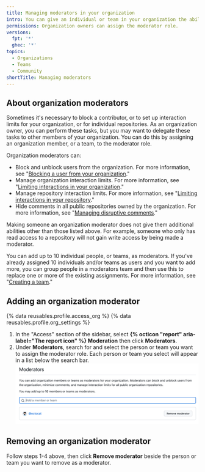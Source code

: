 ```yaml
---
title: Managing moderators in your organization
intro: You can give an individual or team in your organization the ability to block and limit access, by assigning them to the moderator role.
permissions: Organization owners can assign the moderator role.
versions:
  fpt: '*'
  ghec: '*'
topics:
  - Organizations
  - Teams
  - Community
shortTitle: Managing moderators
---
```


## About organization moderators

Sometimes it's necessary to block a contributor, or to set up interaction limits for your organization, or for individual repositories. As an organization owner, you can perform these tasks, but you may want to delegate these tasks to other members of your organization. You can do this by assigning an organization member, or a team, to the moderator role.

Organization moderators can:
* Block and unblock users from the organization. For more information, see "[Blocking a user from your organization](/communities/maintaining-your-safety-on-github/blocking-a-user-from-your-organization)."
* Manage organization interaction limits. For more information, see "[Limiting interactions in your organization](/communities/moderating-comments-and-conversations/limiting-interactions-in-your-organization)."
* Manage repository interaction limits. For more information, see "[Limiting interactions in your repository](/communities/moderating-comments-and-conversations/limiting-interactions-in-your-repository)."
* Hide comments in all public repositories owned by the organization. For more information, see "[Managing disruptive comments](/communities/moderating-comments-and-conversations/managing-disruptive-comments)."

Making someone an organization moderator does not give them additional abilities other than those listed above. For example, someone who only has read access to a repository will not gain write access by being made a moderator.

You can add up to 10 individual people, or teams, as moderators. If you've already assigned 10 individuals and/or teams as users and you want to add more, you can group people in a moderators team and then use this to replace one or more of the existing assignments. For more information, see "[Creating a team](/organizations/organizing-members-into-teams/creating-a-team)."

## Adding an organization moderator

{% data reusables.profile.access_org %}
{% data reusables.profile.org_settings %}
1. In the "Access" section of the sidebar, select **{% octicon "report" aria-label="The report icon" %} Moderation** then click **Moderators**.
1. Under **Moderators**, search for and select the person or team you want to assign the moderator role. Each person or team you select will appear in a list below the search bar. 
  ![The Moderators search field and list](/assets/images/help/organizations/add-moderators.png)


## Removing an organization moderator

Follow steps 1-4 above, then click **Remove moderator** beside the person or team you want to remove as a moderator.
